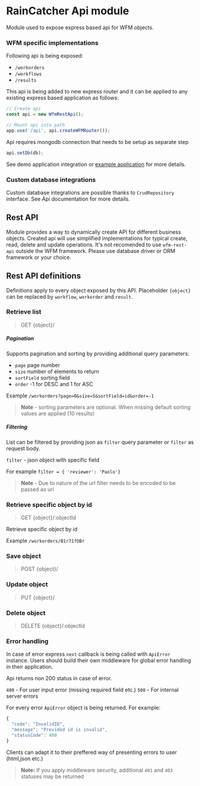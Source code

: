 # RainCatcher Api module

Module used to expose express based api for WFM objects.

### WFM specific implementations

Following api is being exposed:

- `/workorders`
- `/workflows`
- `/results`

This api is being added to new express router and it can be applied to any existing express based application
as follows:

```typescript
// Create api
const api = new WfmRestApi();

// Mount api into path
app.use('/api', api.createWFMRouter());
```

Api requires mongodb connection that needs to be setup as separate step

```typescript
api.setDb(db);
```
See demo application integration or [example application](./example) for more details.

### Custom database integrations

Custom database integrations are possible thanks to `CrudRepository` interface.
See Api documentation for more details.

## Rest API

Module provides a way to dynamically create API for different business objects.
Created api will use simplified implementations for typical create, read, delete and update operations. It's not recomended to use `wfm-rest-api` outside the WFM framework. Please use database driver or ORM framework or your choice.

## Rest API definitions

Definitions apply to every object exposed by this API. Placeholder `{object}` can be replaced by `workflow`, `workorder` and `result`.

### Retrieve list

> GET {object}/

##### Pagination
Supports pagination and sorting by providing additional query parameters:

- `page` page number
- `size` number of elements to return
- `sortField` sorting field
- `order` -1 for DESC and 1 for ASC

Example `/workorders?page=0&size=5&sortField=id&order=-1`

> **Note** - sorting parameters are optional.  When missing default sorting values are applied (10 results)

##### Filtering

List can be filtered by providing json as `filter` query parameter or `filter` as request body.

`filter` - json object with specific field

For example `filter = { 'reviewer': 'Paolo'}`

> **Note** - Due to nature of the url filter needs to be encoded to be passed as url

### Retrieve specific object by id

> GET {object}/:objectId

Retrieve specific object by id

Example `/workorders/B1r71fOBr`

### Save object

> POST {object}/

### Update object

> PUT {object}/

### Delete object

> DELETE {object}/:objectId

### Error handling

In case of error express `next` callback is being called with `ApiError` instance.
Users should build their own middleware for global error handling in their application.

Api returns non 200 status in case of error.

`400` - For user input error (missing required field etc.)
`500` - For internal server errors

For every error `ApiError` object is being returned.
For example:

```typescript
{
  "code": "InvalidID",
  "message": "Provided id is invalid",
  "statusCode": 400
}
```
Clients can adapt it to their preffered way of presenting errors to user (html,json etc.)

> **Note:** If you apply middleware security, additional  `401` and `403` statuses may be returned
